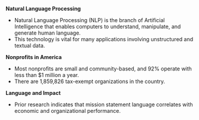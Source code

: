 **Natural Language Processing**

* Natural  Language Processing (NLP) is the branch of Artificial Intelligence that enables computers to understand, manipulate, and generate human language.
* This technology is vital for many applications involving unstructured and textual data.


**Nonprofits in America**

* Most nonprofits are small and community-based, and 92% operate with less than $1 million a year.
* There are 1,859,826 tax-exempt organizations in the country.


**Language and Impact**

* Prior research indicates that mission statement language correlates with economic and organizational performance.
